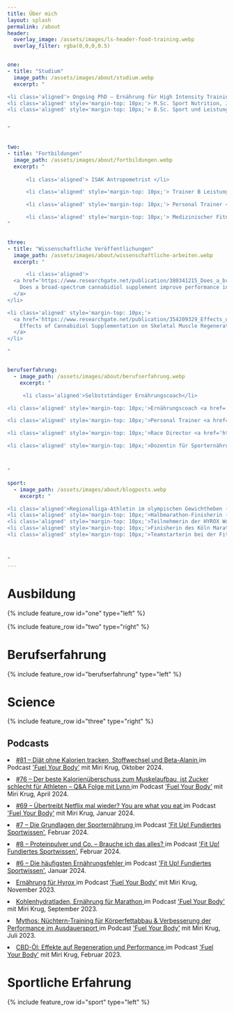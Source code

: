 ```yaml
---
title: Über mich
layout: splash
permalink: /about
header:
  overlay_image: /assets/images/ls-header-food-training.webp
  overlay_filter: rgba(0,0,0,0.5)


one:
- title: "Studium"
  image_path: /assets/images/about/studium.webp
  excerpt: "

<li class='aligned'> Ongoing PhD – Ernährung für High Intensity Training, Deutsche Sporthochschule Köln </li>
<li class='aligned' style='margin-top: 10px;'> M.Sc. Sport Nutrition, John-Moores University Liverpool </li>
<li class='aligned' style='margin-top: 10px;'> B.Sc. Sport und Leistung, Deutsche Sporthochschule Köln </li>


"


two:
- title: "Fortbildungen"
  image_path: /assets/images/about/fortbildungen.webp
  excerpt: "
  
      <li class='aligned'> ISAK Antropometrist </li>

      <li class='aligned' style='margin-top: 10px;'> Trainer B Leistungssport Olympisches Gewichtheben </li>

      <li class='aligned' style='margin-top: 10px;'> Personal Trainer </li>

      <li class='aligned' style='margin-top: 10px;'> Medizinischer Fitnesstrainer </li>
"


three:
- title: "Wissenschaftliche Veröffentlichungen"
  image_path: /assets/images/about/wissenschaftliche-arbeiten.webp
  excerpt: "

      <li class='aligned'>
  <a href='https://www.researchgate.net/publication/380341215_Does_a_broad-spectrum_cannabidiol_supplement_improve_performance_in_a_10-min_cycle_ergometer_performance-test' target='_blank' rel='noopener noreferrer nofollow'>
    Does a broad‐spectrum cannabidiol supplement improve performance in a 10‐min cycle ergometer performance‐test?
  </a>
</li>

<li class='aligned' style='margin-top: 10px;'>
  <a href='https://www.researchgate.net/publication/354209329_Effects_of_Cannabidiol_Supplementation_on_Skeletal_Muscle_Regeneration_after_Intensive_Resistance_Training' target='_blank' rel='noopener noreferrer nofollow'>
    Effects of Cannabidiol Supplementation on Skeletal Muscle Regeneration after Intensive Resistance Training
  </a>
</li>

"


berufserfahrung:
  - image_path: /assets/images/about/berufserfahrung.webp
    excerpt: "

     <li class='aligned'>Selbstständiger Ernährungscoach</li>

<li class='aligned' style='margin-top: 10px;'>Ernährungscoach <a href='https://nubymi.com/' target='_blank' rel='noopener noreferrer nofollow'>@Nubymi-Nutrition</a></li>

<li class='aligned' style='margin-top: 10px;'>Personal Trainer <a href='https://1on1-personaltraining.de/' target='_blank' rel='noopener noreferrer nofollow'>@1on1-PersonalTraining</a></li>

<li class='aligned' style='margin-top: 10px;'>Race Director <a href='https://hyrox.com/' target='_blank' rel='noopener noreferrer nofollow'>@Hyrox</a></li>

<li class='aligned' style='margin-top: 10px;'>Dozentin für Sporternährung <a href='https://www.ist-hochschule.de/' target='_blank' rel='noopener noreferrer nofollow'>@IST-Hochschule</a></li>



"

sport:
  - image_path: /assets/images/about/blogposts.webp
    excerpt: "

<li class='aligned'>Regionalliga-Athletin im olympischen Gewichtheben (2022), inkl. DM-Qualifikation</li>
<li class='aligned' style='margin-top: 10px;'>Halbmarathon-Finisherin (2022)</li>
<li class='aligned' style='margin-top: 10px;'>Teilnehmerin der HYROX World Championships (2023)</li>
<li class='aligned' style='margin-top: 10px;'>Finisherin des Köln Marathons (2023)</li>
<li class='aligned' style='margin-top: 10px;'>Teamstarterin bei der Fitnessbundesliga (2024)</li>



"
---
```



<div class="about-box ausbildung-box">

<h1 class="about"> Ausbildung </h1>

{% include feature_row id="one" type="left" %}

{% include feature_row id="two" type="right" %}

</div>




<div class="about-box berufserfahrung-box">

<h1 class="about"> Berufserfahrung </h1>

{% include feature_row id="berufserfahrung" type="left" %}

</div>




<div class="about-box science-box">

<h1 class="about"> Science </h1>

{% include feature_row id="three" type="right" %}

<h2 class="center">Podcasts</h2>

<li class='aligned'> 
  <a href='https://open.spotify.com/episode/2X8K5tTYOOifHKczXDOR9k?si=JQEjpowoS-WE8pEFbRCTiw' target='_blank' rel='noopener noreferrer nofollow'>
    #81 – Diät ohne Kalorien tracken, Stoffwechsel und Beta-Alanin
  </a> im Podcast <a href='https://open.spotify.com/show/1qPyLm6guymbU1JuMIQQJR' target='_blank' rel='noopener noreferrer nofollow'>'Fuel Your Body'</a> mit Miri Krug, Oktober 2024.
</li>

<li class='aligned' style='margin-top: 10px;'> 
  <a href='https://open.spotify.com/episode/1nBOuXoruzd8yXxzqWB0Vd?si=3K0CJ25pSZmi2x_9mNrPbA' target='_blank' rel='noopener noreferrer nofollow'>
    #76 – Der beste Kalorienüberschuss zum Muskelaufbau, ist Zucker schlecht für Athleten – Q&A Folge mit Lynn
  </a> im Podcast <a href='https://open.spotify.com/show/1qPyLm6guymbU1JuMIQQJR' target='_blank' rel='noopener noreferrer nofollow'>'Fuel Your Body'</a> mit Miri Krug, April 2024.
</li>

<li class='aligned' style='margin-top: 10px;'> 
  <a href='https://open.spotify.com/episode/3TvfvzdlwW80ggM60KXvA6?si=c9hGGkXLTFGrOZSLpRQ3-A' target='_blank' rel='noopener noreferrer nofollow'>
    #69 – Übertreibt Netflix mal wieder? You are what you eat
  </a> im Podcast <a href='https://open.spotify.com/show/1qPyLm6guymbU1JuMIQQJR' target='_blank' rel='noopener noreferrer nofollow'>'Fuel Your Body'</a> mit Miri Krug, Januar 2024.
</li>

<li class='aligned' style='margin-top: 10px;'> 
  <a href='https://open.spotify.com/episode/2wDhwV9jXDZq5AuvCliQNN?si=qRRQB8XYQTClh-STJg4Jpw' target='_blank' rel='noopener noreferrer nofollow'>
    #7 – Die Grundlagen der Sporternährung
  </a> im Podcast <a href='https://open.spotify.com/show/1q9XvTbqvC7aEfrn5ObBWH' target='_blank' rel='noopener noreferrer nofollow'>'Fit Up! Fundiertes Sportwissen'</a>, Februar 2024.
</li>

<li class='aligned' style='margin-top: 10px;'> 
  <a href='https://open.spotify.com/episode/71RYR5gElEW0ZvCcJ7dpc5?si=p7YnZkrzQOiQa9YSmd8eLg' target='_blank' rel='noopener noreferrer nofollow'>
    #8 – Proteinpulver und Co. – Brauche ich das alles?
  </a> im Podcast <a href='https://open.spotify.com/show/1q9XvTbqvC7aEfrn5ObBWH' target='_blank' rel='noopener noreferrer nofollow'>'Fit Up! Fundiertes Sportwissen'</a>, Februar 2024.
</li>

<li class='aligned' style='margin-top: 10px;'> 
  <a href='https://open.spotify.com/episode/73OCXOrDo7i5zvBQsgDsbm?si=d7Ne2kfgT5uHbiXKBdIuRg' target='_blank' rel='noopener noreferrer nofollow'>
    #6 – Die häufigsten Ernährungsfehler
  </a> im Podcast <a href='https://open.spotify.com/show/1q9XvTbqvC7aEfrn5ObBWH' target='_blank' rel='noopener noreferrer nofollow'>'Fit Up! Fundiertes Sportwissen'</a>, Januar 2024.
</li>

<li class='aligned' style='margin-top: 10px;'>  
  <a href='https://open.spotify.com/episode/27iqjoN1sHRIE6QofYpVP9?si=6dff74cee23c4692&nd=1&dlsi=583497ec5d054099' target='_blank' rel='noopener noreferrer nofollow'>
    Ernährung für Hyrox
  </a> im Podcast <a href='https://open.spotify.com/show/1qPyLm6guymbU1JuMIQQJR' target='_blank' rel='noopener noreferrer nofollow'>'Fuel Your Body'</a> mit Miri Krug, November 2023.
</li>

<li class='aligned' style='margin-top: 10px;'>  
  <a href='https://open.spotify.com/episode/3ZFCdUwMpfUVvCt0EUTWyW?si=ScHk0slCQx-eDENwP42-nA&utm' target='_blank' rel='noopener noreferrer nofollow'>
    Kohlenhydratladen, Ernährung für Marathon
  </a> im Podcast <a href='https://open.spotify.com/show/1qPyLm6guymbU1JuMIQQJR' target='_blank' rel='noopener noreferrer nofollow'>'Fuel Your Body'</a> mit Miri Krug, September 2023.
</li>

<li class='aligned' style='margin-top: 10px;'>  
  <a href='https://open.spotify.com/episode/363UptXxC23JBsidsRBGCY?si=Z2a3EHawQDKAUDHlx7vVhg' target='_blank' rel='noopener noreferrer nofollow'>
    Mythos: Nüchtern-Training für Körperfettabbau & Verbesserung der Performance im Ausdauersport
  </a> im Podcast <a href='https://open.spotify.com/show/1qPyLm6guymbU1JuMIQQJR' target='_blank' rel='noopener noreferrer nofollow'>'Fuel Your Body'</a> mit Miri Krug, Juli 2023.
</li>

<li class='aligned' style='margin-top: 10px;'>  
  <a href='https://open.spotify.com/episode/57Q04lnNOtaS3XvC4WsvLn?si=6b-Rz0hCSXCaK6R5vvCLRA' target='_blank' rel='noopener noreferrer nofollow'>
    CBD-Öl: Effekte auf Regeneration und Performance
  </a> im Podcast <a href='https://open.spotify.com/show/1qPyLm6guymbU1JuMIQQJR' target='_blank' rel='noopener noreferrer nofollow'>'Fuel Your Body'</a> mit Miri Krug, Februar 2023.
</li>

</div>





<div class="about-box sport-box">

<h1 class="about"> Sportliche Erfahrung </h1>

{% include feature_row id="sport" type="left" %}

</div>